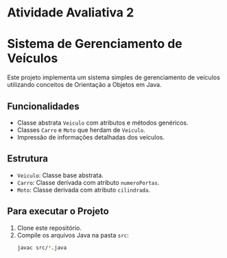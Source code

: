 # Atividade Avaliativa 2
# Sistema de Gerenciamento de Veículos

Este projeto implementa um sistema simples de gerenciamento de veículos utilizando conceitos de Orientação a Objetos em Java.

## Funcionalidades
- Classe abstrata `Veiculo` com atributos e métodos genéricos.
- Classes `Carro` e `Moto` que herdam de `Veiculo`.
- Impressão de informações detalhadas dos veículos.

## Estrutura
- `Veiculo`: Classe base abstrata.
- `Carro`: Classe derivada com atributo `numeroPortas`.
- `Moto`: Classe derivada com atributo `cilindrada`.

## Para executar o Projeto
1. Clone este repositório.
2. Compile os arquivos Java na pasta `src`:
   ```bash
   javac src/*.java
